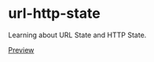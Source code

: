 # url-http-state
Learning about URL State and HTTP State.

[Preview](https://url-http-state.vercel.app/)